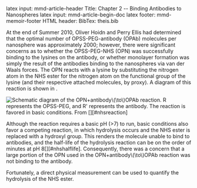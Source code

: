 latex input:	mmd-article-header
Title:			Chapter 2 -- Binding Antibodies to Nanospheres
latex input:	mmd-article-begin-doc
latex footer:	mmd-memoir-footer
HTML header:	<script type="text/javascript" src="file:///Users/Theo/MathJax/MathJax.js?config=TeX-AMS-MML_HTMLorMML"></script>
BibTex:			theis.bib

At the end of Summer 2010, Oliver Hoidn and Perry Ellis had determined that the optimal number of OPSS-PEG-antibody (OPAb) molecules per nanosphere was approximately 2000; however, there were significant concerns as to whether the OPSS-PEG-NHS (OPN) was  successfully binding to the lysines on the antibody, or whether monolayer formation was simply the result of the antibodies binding to the nanospheres via van der Waals forces. The OPN reacts with a lysine by substituting the nitrogen atom in the NHS ester for the nitrogen atom on the functional group of the lysine (and their respective attached molecules, by proxy). A diagram of this reaction is shown in [](#NHSreaction).

![Schematic diagram of the OPN+antibody\\(\to\\)OPAb reaction. **R** represents the OPSS-PEG, and **R'** represents the antibody. The reaction is favored in basic conditions. From [][#nhsreaction]][NHSreaction]

[NHSreaction]: NHSreaction.gif

Although the reaction requires a basic pH (>7) to run, basic conditions also favor a competing reaction, in which hydrolysis occurs and the NHS ester is replaced with a hydroxyl group. This renders the molecule unable to bind to antibodies, and the half-life of the hydrolysis reaction can be on the order of minutes at pH 8[][#nhshalflife]. Consequently, there was a concern that a large portion of the OPN used in the OPN+antibody\\(\to\\)OPAb reaction was not binding to the antibody.

Fortunately, a direct physical measurement can be used to quantify the hydrolysis of the NHS ester. 